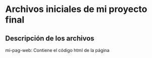 # Archivos iniciales de mi proyecto final

## Descripción de los archivos

mi-pag-web: Contiene el código html de la página